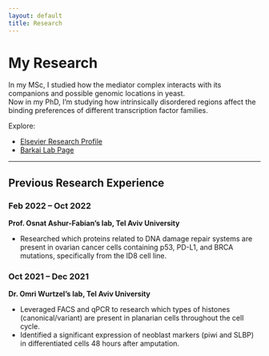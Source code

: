 ```yaml
---
layout: default
title: Research
---
```


# My Research

In my MSc, I studied how the mediator complex interacts with its companions and possible genomic locations in yeast.  
Now in my PhD, I’m studying how intrinsically disordered regions affect the binding preferences of different transcription factor families.

Explore:
- [Elsevier Research Profile](https://weizmann.elsevierpure.com/en/persons/aileen-cohen/)
- [Barkai Lab Page](https://barkailab.wixsite.com/barkai)

---

## Previous Research Experience

### Feb 2022 – Oct 2022  
**Prof. Osnat Ashur-Fabian’s lab, Tel Aviv University**

- Researched which proteins related to DNA damage repair systems are present in ovarian cancer cells containing p53, PD-L1, and BRCA mutations, specifically from the ID8 cell line.

### Oct 2021 – Dec 2021  
**Dr. Omri Wurtzel’s lab, Tel Aviv University**

- Leveraged FACS and qPCR to research which types of histones (canonical/variant) are present in planarian cells throughout the cell cycle.
- Identified a significant expression of neoblast markers (piwi and SLBP) in differentiated cells 48 hours after amputation.
